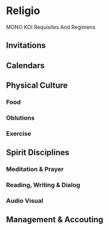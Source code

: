 # Religio
MONO KOI Requisites And Regimens

## Invitations

## Calendars

## Physical Culture

### Food

### Oblutions

### Exercise

## Spirit Disciplines

### Meditation & Prayer

### Reading, Writing & Dialog

### Audio Visual 

## Management & Accouting
